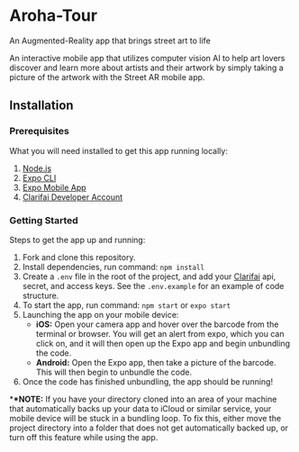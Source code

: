 # Aroha-Tour
An Augmented-Reality app that brings street art to life

An interactive mobile app that utilizes computer vision AI to help art lovers discover and learn more about artists and their artwork by simply taking a picture of the artwork with the Street AR mobile app.

## Installation

### Prerequisites

What you will need installed to get this app running locally:

1. [Node.js](https://nodejs.org/)
2. [Expo CLI](https://expo.io/tools)
3. [Expo Mobile App](https://expo.io/tools)
4. [Clarifai Developer Account](https://www.clarifai.com/developer)

### Getting Started

Steps to get the app up and running:

1. Fork and clone this repository.
2. Install dependencies, run command: `npm install`
3. Create a `.env` file in the root of the project, and add your [Clarifai](https://www.clarifai.com/developer) api, secret, and access keys. See the `.env.example` for an example of code structure.
4. To start the app, run command: `npm start` or `expo start`
5. Launching the app on your mobile device:
   - **iOS:** Open your camera app and hover over the barcode from the terminal or browser. You will get an alert from expo, which you can click on, and it will then open up the Expo app and begin unbundling the code.
   - **Android:** Open the Expo app, then take a picture of the barcode. This will then begin to unbundle the code.
6. Once the code has finished unbundling, the app should be running!

\***\*NOTE:** If you have your directory cloned into an area of your machine that automatically backs up your data to iCloud or similar service, your mobile device will be stuck in a bundling loop. To fix this, either move the project directory into a folder that does not get automatically backed up, or turn off this feature while using the app.
